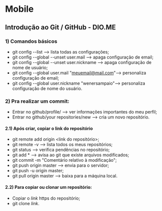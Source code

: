 # Mobile
## Introdução ao Git / GitHub - DIO.ME

### 1) Comandos básicos
* git config --list  --> lista todas as configurações;
* git config --global --unset user.mail --> apaga configuração de email;
* git config --global --unset user.nickname --> apaga configuração de nome de usuário;
* git config --global user.mail "meuemail@mail.com"--> personaliza configuração de email;
* git config --global user.nickname "wenersampaio"--> personaliza configuração de nome do usuário.

### 2) Pra realizar um commit:
* Entrar no github/profile/ --> ver informações importantes do meu perfil;
* Entrar no github/your repositories/new --> cria um novo repositório.
 
#### 2.1) Após criar, copiar o link do repositório
* git remote add origin <link do repositório>;
* git remote -v --> lista todos os meus repositórios;
* git status  --> verifica pendências no repositório;
* git add * --> avisa ao git que existe arquivos modificados;
* git commit -m "Comentário relativo à modificação";
* git push origin master --> envia para o servidor;
* git push -u origin master;
* git pull origin master --> baixa para a máquina local.
 
 
#### 2.2) Para copiar ou clonar um repositório:
* Copiar o *link* https do repositório;
* git clone *link*.